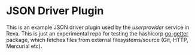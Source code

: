 # JSON Driver Plugin

This is an example JSON driver plugin used by the *userprovider* service in Reva. This is just an experimental repo for testing the hashicorp [go-getter](https://github.com/hashicorp/go-getter) package, which fetches files from external filesystems/source (Git, HTTP, Mercurial etc).  
